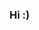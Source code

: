 ### Hi :) 

<!--
**rohitganti/rohitganti** is a ✨ _special_ ✨ repository because its `README.md` (this file) appears on your GitHub profile.

I am an upcoming sophomore at the University of California- Irvine, double majoring in computational Physics and data science. I am deeply interested in Machine Learning and its applications across various fields and its problem-solving capabilities that could one day change the world. I am interested in applying deep learning neural networks in fields such as physics and medicine for a more accurate analysis of big data which could solve many more problems that can change the world. 
-->
